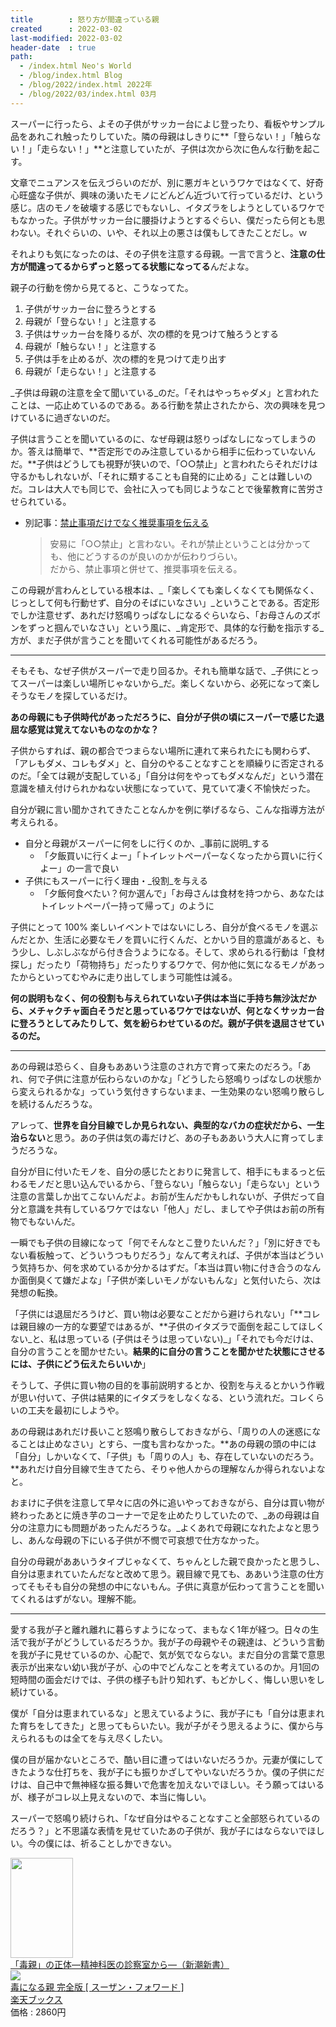```yaml
---
title        : 怒り方が間違っている親
created      : 2022-03-02
last-modified: 2022-03-02
header-date  : true
path:
  - /index.html Neo's World
  - /blog/index.html Blog
  - /blog/2022/index.html 2022年
  - /blog/2022/03/index.html 03月
---
```


スーパーに行ったら、よその子供がサッカー台によじ登ったり、看板やサンプル品をあれこれ触ったりしていた。隣の母親はしきりに**「登らない！」「触らない！」「走らない！」**と注意していたが、子供は次から次に色んな行動を起こす。

文章でニュアンスを伝えづらいのだが、別に悪ガキというワケではなくて、好奇心旺盛な子供が、興味の湧いたモノにどんどん近づいて行っているだけ、という感じ。店のモノを破壊する感じでもないし、イタズラをしようとしているワケでもなかった。子供がサッカー台に腰掛けようとするぐらい、僕だったら何とも思わない。それぐらいの、いや、それ以上の悪さは僕もしてきたことだし。ｗ

それよりも気になったのは、その子供を注意する母親。一言で言うと、**注意の仕方が間違ってるからずっと怒ってる状態になってる**んだよな。

親子の行動を傍から見てると、こうなってた。

1. 子供がサッカー台に登ろうとする
2. 母親が「登らない！」と注意する
3. 子供はサッカー台を降りるが、次の標的を見つけて触ろうとする
4. 母親が「触らない！」と注意する
5. 子供は手を止めるが、次の標的を見つけて走り出す
6. 母親が「走らない！」と注意する

_子供は母親の注意を全て聞いている_のだ。「それはやっちゃダメ」と言われたことは、一応止めているのである。ある行動を禁止されたから、次の興味を見つけているに過ぎないのだ。

子供は言うことを聞いているのに、なぜ母親は怒りっぱなしになってしまうのか。答えは簡単で、**否定形でのみ注意しているから相手に伝わっていないんだ。**子供はどうしても視野が狭いので、「○○禁止」と言われたらそれだけは守るかもしれないが、「それに類することも自発的に止める」ことは難しいのだ。コレは大人でも同じで、会社に入っても同じようなことで後輩教育に苦労させられている。

- 別記事：[禁止事項だけでなく推奨事項を伝える](/tech/project-management/rather-recommendation-than-banned.html)
  > 安易に「○○禁止」と言わない。それが禁止ということは分かっても、他にどうするのが良いのかが伝わりづらい。  
  > だから、禁止事項と併せて、推奨事項を伝える。

この母親が言わんとしている根本は、_「楽しくても楽しくなくても関係なく、じっとして何も行動せず、自分のそばにいなさい」_ということである。否定形でしか注意せず、あれだけ怒鳴りっぱなしになるぐらいなら、「お母さんのズボンをずっと掴んでいなさい」という風に、_肯定形で、具体的な行動を指示する_方が、まだ子供が言うことを聞いてくれる可能性があるだろう。

---

そもそも、なぜ子供がスーパーで走り回るか。それも簡単な話で、_子供にとってスーパーは楽しい場所じゃないから_だ。楽しくないから、必死になって楽しそうなモノを探しているだけ。

**あの母親にも子供時代があっただろうに、自分が子供の頃にスーパーで感じた退屈な感覚は覚えてないものなのかな？**

子供からすれば、親の都合でつまらない場所に連れて来られたにも関わらず、「アレもダメ、コレもダメ」と、自分のやることなすことを順繰りに否定されるのだ。「全ては親が支配している」「自分は何をやってもダメなんだ」という潜在意識を植え付けられかねない状態になっていて、見ていて凄く不愉快だった。

自分が親に言い聞かされてきたことなんかを例に挙げるなら、こんな指導方法が考えられる。

- 自分と母親がスーパーに何をしに行くのか、_事前に説明_する
  - 「夕飯買いに行くよー」「トイレットペーパーなくなったから買いに行くよー」の一言で良い
- 子供にもスーパーに行く理由・_役割_を与える
  - 「夕飯何食べたい？何か選んで」「お母さんは食材を持つから、あなたはトイレットペーパー持って帰って」のように

子供にとって 100% 楽しいイベントではないにしろ、自分が食べるモノを選ぶんだとか、生活に必要なモノを買いに行くんだ、とかいう目的意識があると、もう少し、しぶしぶながら付き合うようになる。そして、求められる行動は「食材探し」だったり「荷物持ち」だったりするワケで、何か他に気になるモノがあったからといってむやみに走り出してしまう可能性は減る。

**何の説明もなく、何の役割も与えられていない子供は本当に手持ち無沙汰だから、メチャクチャ面白そうだと思っているワケではないが、何となくサッカー台に登ろうとしてみたりして、気を紛らわせているのだ。親が子供を退屈させているのだ。**

---

あの母親は恐らく、自身もああいう注意のされ方で育って来たのだろう。「あれ、何で子供に注意が伝わらないのかな」「どうしたら怒鳴りっぱなしの状態から変えられるかな」っていう気付きすらないまま、一生効果のない怒鳴り散らしを続けるんだろうな。

アレって、**世界を自分目線でしか見られない、典型的なバカの症状だから、一生治らない**と思う。あの子供は気の毒だけど、あの子もああいう大人に育ってしまうだろうな。

自分が目に付いたモノを、自分の感じたとおりに発言して、相手にもまるっと伝わるモノだと思い込んでいるから、「登らない」「触らない」「走らない」という注意の言葉しか出てこないんだよ。お前が生んだかもしれないが、子供だって自分と意識を共有しているワケではない「他人」だし、ましてや子供はお前の所有物でもないんだ。

一瞬でも子供の目線になって「何でそんなとこ登りたいんだ？」「別に好きでもない看板触って、どういうつもりだろう」なんて考えれば、子供が本当はどういう気持ちか、何を求めているか分かるはずだ。「本当は買い物に付き合うのなんか面倒臭くて嫌だよな」「子供が楽しいモノがないもんな」と気付いたら、次は発想の転換。

「子供には退屈だろうけど、買い物は必要なことだから避けられない」「**コレは親目線の一方的な要望ではあるが、**子供のイタズラで面倒を起こしてほしくない_と、私は思っている (子供はそうは思っていない)_」「それでも今だけは、自分の言うことを聞かせたい。**結果的に自分の言うことを聞かせた状態にさせるには、子供にどう伝えたらいいか**」

そうして、子供に買い物の目的を事前説明するとか、役割を与えるとかいう作戦が思い付いて、子供は結果的にイタズラをしなくなる、という流れだ。コレくらいの工夫を最初にしようや。

あの母親はあれだけ長いこと怒鳴り散らしておきながら、「周りの人の迷惑になることは止めなさい」とすら、一度も言わなかった。**あの母親の頭の中には「自分」しかいなくて、「子供」も「周りの人」も、存在していないのだろう。**あれだけ自分目線で生きてたら、そりゃ他人からの理解なんか得られないよなと。

おまけに子供を注意して早々に店の外に追いやっておきながら、自分は買い物が終わったあとに焼き芋のコーナーで足を止めたりしていたので、_あの母親は自分の注意力にも問題があったんだろうな。_よくあれで母親になれたよなと思うし、あんな母親の下にいる子供が不憫で可哀想で仕方なかった。

自分の母親がああいうタイプじゃなくて、ちゃんとした親で良かったと思うし、自分は恵まれていたんだなと改めて思う。親目線で見ても、ああいう注意の仕方ってそもそも自分の発想の中にないもん。子供に真意が伝わって言うことを聞いてくれるはずがない。理解不能。

---

愛する我が子と離れ離れに暮らすようになって、まもなく1年が経つ。日々の生活で我が子がどうしているだろうか。我が子の母親やその親達は、どういう言動を我が子に見せているのか、心配で、気が気でならない。まだ自分の言葉で意思表示が出来ない幼い我が子が、心の中でどんなことを考えているのか。月1回の短時間の面会だけでは、子供の様子も計り知れず、もどかしく、悔しい思いをし続けている。

僕が「自分は恵まれているな」と思えているように、我が子にも「自分は恵まれた育ちをしてきた」と思ってもらいたい。我が子がそう思えるように、僕から与えられるものは全てを与え尽くしたい。

僕の目が届かないところで、酷い目に遭ってはいないだろうか。元妻が僕にしてきたような仕打ちを、我が子にも振りかざしてやいないだろうか。僕の子供にだけは、自己中で無神経な振る舞いで危害を加えないでほしい。そう願ってはいるが、様子がコレ以上見えないので、本当に悔しい。

スーパーで怒鳴り続けられ、「なぜ自分はやることなすこと全部怒られているのだろう？」と不思議な表情を見せていたあの子供が、我が子にはならないでほしい。今の僕には、祈ることしかできない。

<div class="ad-amazon">
  <div class="ad-amazon-image">
    <a href="https://www.amazon.co.jp/dp/B07B4X9CRS?tag=neos21-22&amp;linkCode=osi&amp;th=1&amp;psc=1">
      <img src="https://m.media-amazon.com/images/I/41dORuAp3gL._SL160_.jpg" width="100" height="160">
    </a>
  </div>
  <div class="ad-amazon-info">
    <div class="ad-amazon-title">
      <a href="https://www.amazon.co.jp/dp/B07B4X9CRS?tag=neos21-22&amp;linkCode=osi&amp;th=1&amp;psc=1">「毒親」の正体―精神科医の診察室から―（新潮新書）</a>
    </div>
  </div>
</div>

<div class="ad-rakuten">
  <div class="ad-rakuten-image">
    <a href="https://hb.afl.rakuten.co.jp/hgc/g00q0722.waxyc9ff.g00q0722.waxyd017/?pc=https%3A%2F%2Fitem.rakuten.co.jp%2Fbook%2F16622488%2F&amp;m=http%3A%2F%2Fm.rakuten.co.jp%2Fbook%2Fi%2F20268094%2F">
      <img src="https://thumbnail.image.rakuten.co.jp/@0_mall/book/cabinet/6740/9784620326740.jpg?_ex=128x128">
    </a>
  </div>
  <div class="ad-rakuten-info">
    <div class="ad-rakuten-title">
      <a href="https://hb.afl.rakuten.co.jp/hgc/g00q0722.waxyc9ff.g00q0722.waxyd017/?pc=https%3A%2F%2Fitem.rakuten.co.jp%2Fbook%2F16622488%2F&amp;m=http%3A%2F%2Fm.rakuten.co.jp%2Fbook%2Fi%2F20268094%2F">毒になる親 完全版 [ スーザン・フォワード ]</a>
    </div>
    <div class="ad-rakuten-shop">
      <a href="https://hb.afl.rakuten.co.jp/hgc/g00q0722.waxyc9ff.g00q0722.waxyd017/?pc=https%3A%2F%2Fwww.rakuten.co.jp%2Fbook%2F&amp;m=http%3A%2F%2Fm.rakuten.co.jp%2Fbook%2F">楽天ブックス</a>
    </div>
    <div class="ad-rakuten-price">価格 : 2860円</div>
  </div>
</div>
